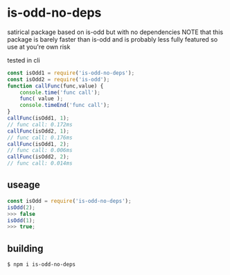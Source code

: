 # is-odd-no-deps
satirical package based on is-odd but with no dependencies
NOTE that this package is barely faster than is-odd and is probably less fully featured
so use at you're own risk

tested in cli
```js
const isOdd1 = require('is-odd-no-deps');
const isOdd2 = require('is-odd');
function callFunc(func,value) {
    console.time('func call');
    func( value );
    console.timeEnd('func call');
}
callFunc(isOdd1, 1);
// func call: 0.172ms
callFunc(isOdd2, 1);
// func call: 0.176ms
callFunc(isOdd1, 2);
// func call: 0.006ms
callFunc(isOdd2, 2);
// func call: 0.014ms
```

## useage
```js
const isOdd = require('is-odd-no-deps');
isOdd(2);
>>> false
isOdd(1);
>>> true;
```

## building
```bash
$ npm i is-odd-no-deps
```

